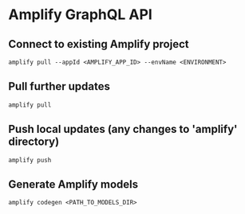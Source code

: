# Amplify GraphQL API
## Connect to existing Amplify project 

```
amplify pull --appId <AMPLIFY_APP_ID> --envName <ENVIRONMENT>
```

## Pull further updates 

```
amplify pull
```

## Push local updates (any changes to 'amplify' directory)

```
amplify push
```

## Generate Amplify models

```
amplify codegen <PATH_TO_MODELS_DIR>
```



